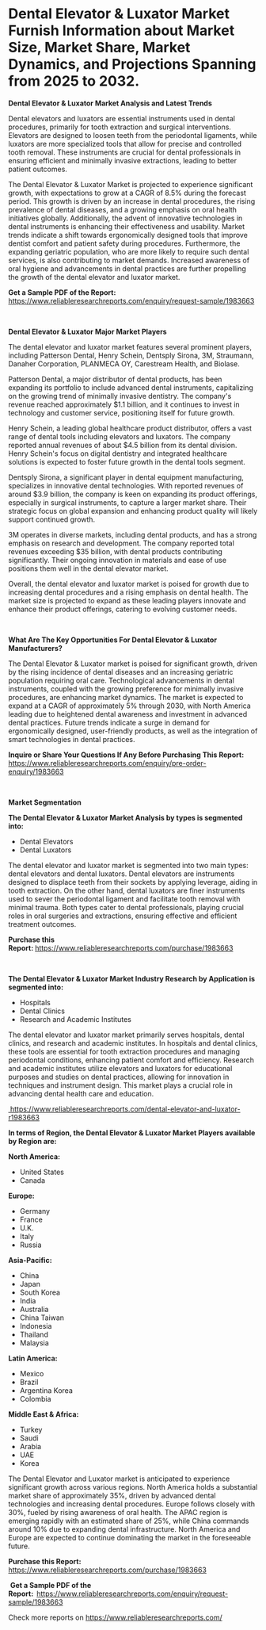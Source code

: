 <p><h1>Dental Elevator & Luxator Market Furnish Information about Market Size, Market Share, Market Dynamics, and Projections Spanning from 2025 to 2032.</h1></p><p><strong>Dental Elevator & Luxator Market Analysis and Latest Trends</strong></p>
<p><p>Dental elevators and luxators are essential instruments used in dental procedures, primarily for tooth extraction and surgical interventions. Elevators are designed to loosen teeth from the periodontal ligaments, while luxators are more specialized tools that allow for precise and controlled tooth removal. These instruments are crucial for dental professionals in ensuring efficient and minimally invasive extractions, leading to better patient outcomes.</p><p>The Dental Elevator & Luxator Market is projected to experience significant growth, with expectations to grow at a CAGR of 8.5% during the forecast period. This growth is driven by an increase in dental procedures, the rising prevalence of dental diseases, and a growing emphasis on oral health initiatives globally. Additionally, the advent of innovative technologies in dental instruments is enhancing their effectiveness and usability. Market trends indicate a shift towards ergonomically designed tools that improve dentist comfort and patient safety during procedures. Furthermore, the expanding geriatric population, who are more likely to require such dental services, is also contributing to market demands. Increased awareness of oral hygiene and advancements in dental practices are further propelling the growth of the dental elevator and luxator market.</p></p>
<p><strong>Get a Sample PDF of the Report:&nbsp;</strong> <a href="https://www.reliableresearchreports.com/enquiry/request-sample/1983663?utm_campaign=2957&utm_medium=2&utm_source=Github&utm_content=ia&utm_term=05032025&utm_id=dental-elevator-luxator">https://www.reliableresearchreports.com/enquiry/request-sample/1983663</a></p>
<p>&nbsp;</p>
<p><strong>Dental Elevator & Luxator Major Market Players</strong></p>
<p><p>The dental elevator and luxator market features several prominent players, including Patterson Dental, Henry Schein, Dentsply Sirona, 3M, Straumann, Danaher Corporation, PLANMECA OY, Carestream Health, and Biolase. </p><p>Patterson Dental, a major distributor of dental products, has been expanding its portfolio to include advanced dental instruments, capitalizing on the growing trend of minimally invasive dentistry. The company's revenue reached approximately $1.1 billion, and it continues to invest in technology and customer service, positioning itself for future growth.</p><p>Henry Schein, a leading global healthcare product distributor, offers a vast range of dental tools including elevators and luxators. The company reported annual revenues of about $4.5 billion from its dental division. Henry Schein's focus on digital dentistry and integrated healthcare solutions is expected to foster future growth in the dental tools segment.</p><p>Dentsply Sirona, a significant player in dental equipment manufacturing, specializes in innovative dental technologies. With reported revenues of around $3.9 billion, the company is keen on expanding its product offerings, especially in surgical instruments, to capture a larger market share. Their strategic focus on global expansion and enhancing product quality will likely support continued growth.</p><p>3M operates in diverse markets, including dental products, and has a strong emphasis on research and development. The company reported total revenues exceeding $35 billion, with dental products contributing significantly. Their ongoing innovation in materials and ease of use positions them well in the dental elevator market.</p><p>Overall, the dental elevator and luxator market is poised for growth due to increasing dental procedures and a rising emphasis on dental health. The market size is projected to expand as these leading players innovate and enhance their product offerings, catering to evolving customer needs.</p></p>
<p>&nbsp;</p>
<p><strong>What Are The Key Opportunities For Dental Elevator & Luxator Manufacturers?</strong></p>
<p><p>The Dental Elevator & Luxator market is poised for significant growth, driven by the rising incidence of dental diseases and an increasing geriatric population requiring oral care. Technological advancements in dental instruments, coupled with the growing preference for minimally invasive procedures, are enhancing market dynamics. The market is expected to expand at a CAGR of approximately 5% through 2030, with North America leading due to heightened dental awareness and investment in advanced dental practices. Future trends indicate a surge in demand for ergonomically designed, user-friendly products, as well as the integration of smart technologies in dental practices.</p></p>
<p><strong>Inquire or Share Your Questions If Any Before Purchasing This Report:</strong> <a href="https://www.reliableresearchreports.com/enquiry/pre-order-enquiry/1983663?utm_campaign=2957&utm_medium=2&utm_source=Github&utm_content=ia&utm_term=05032025&utm_id=dental-elevator-luxator">https://www.reliableresearchreports.com/enquiry/pre-order-enquiry/1983663</a></p>
<p>&nbsp;</p>
<p><strong>Market Segmentation</strong></p>
<p><strong>The Dental Elevator & Luxator Market Analysis by types is segmented into:</strong></p>
<p><ul><li>Dental Elevators</li><li>Dental Luxators</li></ul></p>
<p><p>The dental elevator and luxator market is segmented into two main types: dental elevators and dental luxators. Dental elevators are instruments designed to displace teeth from their sockets by applying leverage, aiding in tooth extraction. On the other hand, dental luxators are finer instruments used to sever the periodontal ligament and facilitate tooth removal with minimal trauma. Both types cater to dental professionals, playing crucial roles in oral surgeries and extractions, ensuring effective and efficient treatment outcomes.</p></p>
<p><strong>Purchase this Report:&nbsp;</strong><a href="https://www.reliableresearchreports.com/purchase/1983663?utm_campaign=2957&utm_medium=2&utm_source=Github&utm_content=ia&utm_term=05032025&utm_id=dental-elevator-luxator">https://www.reliableresearchreports.com/purchase/1983663</a></p>
<p>&nbsp;</p>
<p><strong>The Dental Elevator & Luxator Market Industry Research by Application is segmented into:</strong></p>
<p><ul><li>Hospitals</li><li>Dental Clinics</li><li>Research and Academic Institutes</li></ul></p>
<p><p>The dental elevator and luxator market primarily serves hospitals, dental clinics, and research and academic institutes. In hospitals and dental clinics, these tools are essential for tooth extraction procedures and managing periodontal conditions, enhancing patient comfort and efficiency. Research and academic institutes utilize elevators and luxators for educational purposes and studies on dental practices, allowing for innovation in techniques and instrument design. This market plays a crucial role in advancing dental health care and education.</p></p>
<p><a href="https://www.reliableresearchreports.com/dental-elevator-and-luxator-r1983663?utm_campaign=2957&utm_medium=2&utm_source=Github&utm_content=ia&utm_term=05032025&utm_id=dental-elevator-luxator">&nbsp;https://www.reliableresearchreports.com/dental-elevator-and-luxator-r1983663</a></p>
<p><strong>In terms of Region, the Dental Elevator & Luxator Market Players available by Region are:</strong></p>
<p>
    <p> <strong> North America: </strong>
        <ul>
            <li>United States</li>
            <li>Canada</li>
        </ul>
        </p> 
    <p> <strong> Europe: </strong>
        <ul>
            <li>Germany</li>
            <li>France</li>
            <li>U.K.</li>
            <li>Italy</li>
            <li>Russia</li>
        </ul>
        </p> 
    <p> <strong> Asia-Pacific: </strong>
        <ul>
            <li>China</li>
            <li>Japan</li>
            <li>South Korea</li>
            <li>India</li>
            <li>Australia</li>
            <li>China Taiwan</li>
            <li>Indonesia</li>
            <li>Thailand</li>
            <li>Malaysia</li>
        </ul>
        </p> 
    <p> <strong> Latin America: </strong>
        <ul>
            <li>Mexico</li>
            <li>Brazil</li>
            <li>Argentina Korea</li>
            <li>Colombia</li>
        </ul>
        </p> 
    <p> <strong> Middle East & Africa: </strong>
        <ul>
            <li>Turkey</li>
            <li>Saudi</li>
            <li>Arabia</li>
            <li>UAE</li>
            <li>Korea</li>
        </ul>
    </p>
    </p>
<p><p>The Dental Elevator and Luxator market is anticipated to experience significant growth across various regions. North America holds a substantial market share of approximately 35%, driven by advanced dental technologies and increasing dental procedures. Europe follows closely with 30%, fueled by rising awareness of oral health. The APAC region is emerging rapidly with an estimated share of 25%, while China commands around 10% due to expanding dental infrastructure. North America and Europe are expected to continue dominating the market in the foreseeable future.</p></p>
<p><strong>Purchase this Report: </strong><a href="https://www.reliableresearchreports.com/purchase/1983663?utm_campaign=2957&utm_medium=2&utm_source=Github&utm_content=ia&utm_term=05032025&utm_id=dental-elevator-luxator">https://www.reliableresearchreports.com/purchase/1983663</a></p>
<p>&nbsp;<strong>Get a Sample PDF of the Report:&nbsp;&nbsp;</strong><a href="https://www.reliableresearchreports.com/enquiry/request-sample/1983663?utm_campaign=2957&utm_medium=2&utm_source=Github&utm_content=ia&utm_term=05032025&utm_id=dental-elevator-luxator">https://www.reliableresearchreports.com/enquiry/request-sample/1983663</a></p>
<p><strong></strong></p>
<p>Check more reports on <a href="https://www.reliableresearchreports.com/?utm_campaign=2957&utm_medium=2&utm_source=Github&utm_content=ia&utm_term=05032025&utm_id=dental-elevator-luxator">https://www.reliableresearchreports.com/</a></p>